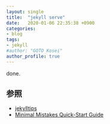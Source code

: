 ```yaml
---
layout: single
title:  "jekyll serve"
date:   2020-01-06 22:35:38 +0900
categories:
- blog
tags:
- jekyll
#author: "GOTO Kosei"
author_profile: true
---
```

done.

## 参照

- [jekylltips](https://jekylltips-ja.github.io/)
- [Minimal Mistakes Quick-Start Guide](https://mmistakes.github.io/minimal-mistakes/docs/quick-start-guide/)

